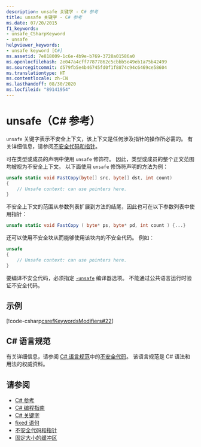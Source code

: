 ```yaml
---
description: unsafe 关键字 - C# 参考
title: unsafe 关键字 - C# 参考
ms.date: 07/20/2015
f1_keywords:
- unsafe_CSharpKeyword
- unsafe
helpviewer_keywords:
- unsafe keyword [C#]
ms.assetid: 7e818009-1c6e-4b9e-b769-3728a01586a0
ms.openlocfilehash: 2e047a4cff77877862c5cbbb5e49eb1a75b42499
ms.sourcegitcommit: d579fb5e4b46745fd0f1f8874c94c6469ce58604
ms.translationtype: HT
ms.contentlocale: zh-CN
ms.lasthandoff: 08/30/2020
ms.locfileid: "89141954"
---
```

# <a name="unsafe-c-reference"></a>unsafe（C# 参考）

`unsafe` 关键字表示不安全上下文，该上下文是任何涉及指针的操作所必需的。 有关详细信息，请参阅[不安全代码和指针](../../programming-guide/unsafe-code-pointers/index.md)。

可在类型或成员的声明中使用 `unsafe` 修饰符。 因此，类型或成员的整个正文范围均被视为不安全上下文。 以下面使用 `unsafe` 修饰符声明的方法为例：

```csharp
unsafe static void FastCopy(byte[] src, byte[] dst, int count)
{
    // Unsafe context: can use pointers here.
}
```

不安全上下文的范围从参数列表扩展到方法的结尾，因此也可在以下参数列表中使用指针：

```csharp
unsafe static void FastCopy ( byte* ps, byte* pd, int count ) {...}
```

还可以使用不安全块从而能够使用该块内的不安全代码。 例如：

```csharp
unsafe
{
    // Unsafe context: can use pointers here.
}
```

要编译不安全代码，必须指定 [`-unsafe`](../compiler-options/unsafe-compiler-option.md) 编译器选项。 不能通过公共语言运行时验证不安全代码。

## <a name="example"></a>示例

[!code-csharp[csrefKeywordsModifiers#22](~/samples/snippets/csharp/VS_Snippets_VBCSharp/csrefKeywordsModifiers/CS/csrefKeywordsModifiers.cs#22)]

## <a name="c-language-specification"></a>C# 语言规范

有关详细信息，请参阅 [C# 语言规范](/dotnet/csharp/language-reference/language-specification/introduction)中的[不安全代码](~/_csharplang/spec/unsafe-code.md)。 该语言规范是 C# 语法和用法的权威资料。

## <a name="see-also"></a>请参阅

- [C# 参考](../index.md)
- [C# 编程指南](../../programming-guide/index.md)
- [C# 关键字](index.md)
- [fixed 语句](fixed-statement.md)
- [不安全代码和指针](../../programming-guide/unsafe-code-pointers/index.md)
- [固定大小的缓冲区](../../programming-guide/unsafe-code-pointers/fixed-size-buffers.md)
